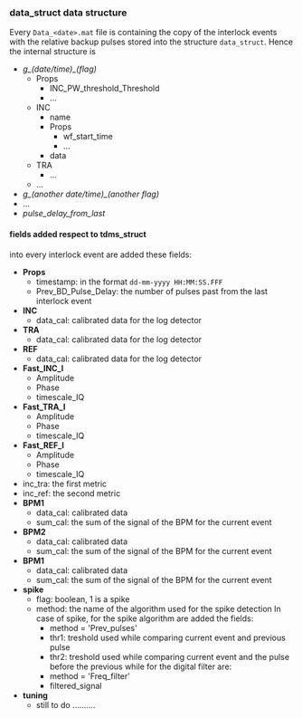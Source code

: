### data_struct data structure 

Every `Data_<date>.mat` file is containing the copy of the interlock events with the relative backup pulses stored into the structure `data_struct`. Hence the internal structure is

* *g_(date/time)_(flag)*
  * Props
    * INC_PW_threshold_Threshold
    * ...
  * INC
    * name
    * Props
      * wf_start_time
      * ...
    * data
  * TRA
    * ...
  * ...
* *g_(another date/time)_(another flag)*
* ...
* *pulse_delay_from_last*

#### fields added respect to tdms_struct

into every interlock event are added these fields:
* __Props__
  * timestamp: in the format `dd-mm-yyyy HH:MM:SS.FFF`
  * Prev_BD_Pulse_Delay: the number of pulses past from the last interlock event
* __INC__
  * data_cal: calibrated data for the log detector
* __TRA__
  * data_cal: calibrated data for the log detector
* __REF__
  * data_cal: calibrated data for the log detector
* **Fast_INC_I**
  * Amplitude
  * Phase
  * timescale_IQ
* **Fast_TRA_I**
  * Amplitude
  * Phase
  * timescale_IQ
* **Fast_REF_I**
  * Amplitude
  * Phase
  * timescale_IQ
* inc_tra: the first metric
* inc_ref: the second metric
* **BPM1**
  * data_cal: calibrated data
  * sum_cal: the sum of the signal of the BPM for the current event
* **BPM2**
  * data_cal: calibrated data
  * sum_cal: the sum of the signal of the BPM for the current event
* **BPM1**
  * data_cal: calibrated data
  * sum_cal: the sum of the signal of the BPM for the current event
* **spike**
  * flag: boolean, 1 is a spike
  * method: the name of the algorithm used for the spike detection
    In case of spike, for the spike algorithm are added the fields:
    * method = 'Prev_pulses'
    * thr1: treshold used while comparing current event and previous pulse
    * thr2: treshold used while comparing current event and the pulse before the previous
    while for the digital filter are:
    * method = 'Freq_filter'
    * filtered_signal
* **tuning** 
  * still to do ..........
